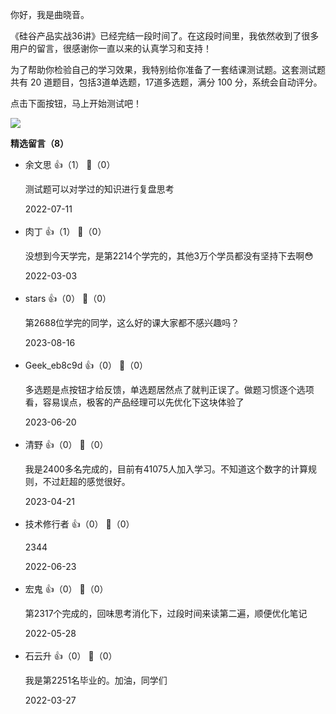 你好，我是曲晓音。

《硅谷产品实战36讲》已经完结一段时间了。在这段时间里，我依然收到了很多用户的留言，很感谢你一直以来的认真学习和支持！

为了帮助你检验自己的学习效果，我特别给你准备了一套结课测试题。这套测试题共有 20 道题目，包括3道单选题，17道多选题，满分 100 分，系统会自动评分。

点击下面按钮，马上开始测试吧！

[![](https://static001.geekbang.org/resource/image/28/a4/28d1be62669b4f3cc01c36466bf811a4.png?wh=1142%2A201)](http://time.geekbang.org/quiz/intro?act_id=176&exam_id=412)
<div><strong>精选留言（8）</strong></div><ul>
<li><span>余文思</span> 👍（1） 💬（0）<p>测试题可以对学过的知识进行复盘思考</p>2022-07-11</li><br/><li><span>肉丁</span> 👍（1） 💬（0）<p>没想到今天学完，是第2214个学完的，其他3万个学员都没有坚持下去啊😳</p>2022-03-03</li><br/><li><span>stars</span> 👍（0） 💬（0）<p>第2688位学完的同学，这么好的课大家都不感兴趣吗？</p>2023-08-16</li><br/><li><span>Geek_eb8c9d</span> 👍（0） 💬（0）<p>多选题是点按钮才给反馈，单选题居然点了就判正误了。做题习惯逐个选项看，容易误点，极客的产品经理可以先优化下这块体验了</p>2023-06-20</li><br/><li><span>清野</span> 👍（0） 💬（0）<p>我是2400多名完成的，目前有41075人加入学习。不知道这个数字的计算规则，不过赶超的感觉很好。</p>2023-04-21</li><br/><li><span>技术修行者</span> 👍（0） 💬（0）<p>2344</p>2022-06-23</li><br/><li><span>宏鬼</span> 👍（0） 💬（0）<p>第2317个完成的，回味思考消化下，过段时间来读第二遍，顺便优化笔记</p>2022-05-28</li><br/><li><span>石云升</span> 👍（0） 💬（0）<p>我是第2251名毕业的。加油，同学们</p>2022-03-27</li><br/>
</ul>
